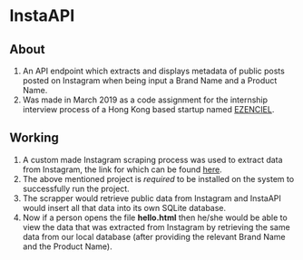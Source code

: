 # InstaAPI

## About
1. An API endpoint which extracts and displays metadata of public posts posted on Instagram when being input a Brand Name and a Product Name.
2. Was made in March 2019 as a code assignment for the internship interview process of a Hong Kong based startup named [EZENCIEL](https://ezenciel.com/).

## Working
1. A custom made Instagram scraping process was used to extract data from Instagram, the link for which can be found [here](https://github.com/rarcega/instagram-scraper).
2. The above mentioned project is *required* to be installed on the system to successfully run the project.
3. The scrapper would retrieve public data from Instagram and InstaAPI would insert all that data into its own SQLite database.
4. Now if a person opens the file **hello.html** then he/she would be able to view the data that was extracted from Instagram by retrieving the same data from our local database (after providing the relevant Brand Name and the Product Name).
